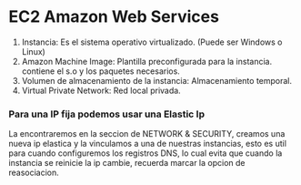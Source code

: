 # EC2 Amazon Web Services

1. Instancia: Es el sistema operativo virtualizado. (Puede ser Windows o Linux)
2. Amazon Machine Image: Plantilla preconfigurada para la instancia. contiene el s.o y los paquetes necesarios. 
3. Volumen de almacenamiento de la instancia: Almacenamiento temporal.
4. Virtual Private Network: Red local privada.


### Para una IP fija podemos usar una Elastic Ip

La encontraremos en la seccion de NETWORK & SECURITY, creamos una nueva ip elastica y la vinculamos a una de nuestras instancias, esto es util para cuando configuremos los registros DNS, lo cual evita que cuando la instancia se reinicie la ip cambie, recuerda marcar la opcion de reasociacion.

